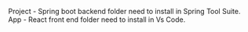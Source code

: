Project - Spring boot backend folder need to install in Spring Tool Suite.
App - React front end folder need to install in Vs Code.
